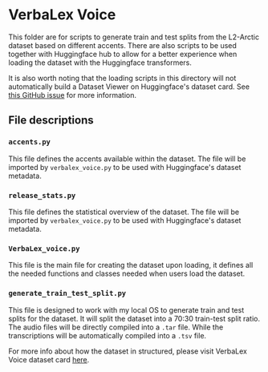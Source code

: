 # VerbaLex Voice
This folder are for scripts to generate train and test splits from the L2-Arctic dataset based on different
accents. There are also scripts to be used together with Huggingface hub to allow for a better experience 
when loading the dataset with the Huggingface transformers.

It is also worth noting that the loading scripts in this directory will not automatically build a Dataset Viewer on
Huggingface's dataset card. See [this GitHub issue](https://github.com/huggingface/datasets-server/issues/2385#issuecomment-2017614189)
for more information.

## File descriptions
### `accents.py`
This file defines the accents available within the dataset. The file will be imported by `verbalex_voice.py` 
to be used with Huggingface's dataset metadata.

### `release_stats.py`
This file defines the statistical overview of the dataset. The file will be imported by `verbalex_voice.py` 
to be used with Huggingface's dataset metadata.

### `VerbaLex_voice.py`
This file is the main file for creating the dataset upon loading, it defines all the needed functions and classes
needed when users load the dataset.

### `generate_train_test_split.py`
This file is designed to work with my local OS to generate train and test splits for the dataset. It will split the
dataset into a 70:30 train-test split ratio. The audio files will be directly compiled into a `.tar` file. While the
transcriptions will be automatically compiled into a `.tsv` file.

For more info about how the dataset in structured, please visit VerbaLex Voice dataset card [here](https://huggingface.co/datasets/RitchieP/VerbaLex_voice).
